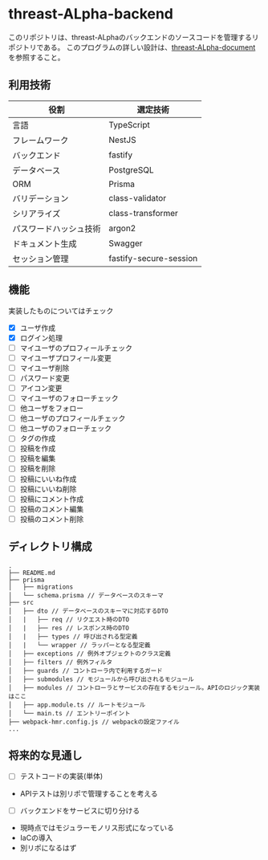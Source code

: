 # threast-ALpha-backend

このリポジトリは、threast-ALphaのバックエンドのソースコードを管理するリポジトリである。
このプログラムの詳しい設計は、[threast-ALpha-document](https://github.com/calloc134/threast-ALpha-document)を参照すること。

## 利用技術
| 役割 | 選定技術 |
| --- | --- |
| 言語 | TypeScript |
| フレームワーク | NestJS |
| バックエンド | fastify |
| データベース | PostgreSQL |
| ORM | Prisma |
| バリデーション | class-validator |
| シリアライズ | class-transformer |
| パスワードハッシュ技術 | argon2 |
| ドキュメント生成 | Swagger |
| セッション管理 | fastify-secure-session |


## 機能

実装したものについてはチェック
 - [x] ユーザ作成
 - [x] ログイン処理
 - [ ] マイユーザのプロフィールチェック
 - [ ] マイユーザプロフィール変更
 - [ ] マイユーザ削除
 - [ ] パスワード変更
 - [ ] アイコン変更
 - [ ] マイユーザのフォローチェック
 - [ ] 他ユーザをフォロー
 - [ ] 他ユーザのプロフィールチェック
 - [ ] 他ユーザのフォローチェック
 - [ ] タグの作成
 - [ ] 投稿を作成
 - [ ] 投稿を編集
 - [ ] 投稿を削除
 - [ ] 投稿にいいね作成
 - [ ] 投稿にいいね削除
 - [ ] 投稿にコメント作成
 - [ ] 投稿のコメント編集
 - [ ] 投稿のコメント削除

## ディレクトリ構成

```
.
├── README.md
├── prisma
│   ├── migrations
│   └── schema.prisma // データベースのスキーマ
├── src
│   ├── dto // データベースのスキーマに対応するDTO
│   |   ├── req // リクエスト時のDTO
│   |   ├── res // レスポンス時のDTO
│   |   ├── types // 呼び出される型定義  
│   |   └── wrapper // ラッパーとなる型定義
│   ├── exceptions // 例外オブジェクトのクラス定義
│   ├── filters // 例外フィルタ
│   ├── guards // コントローラ内で利用するガード
│   ├── submodules // モジュールから呼び出されるモジュール
│   ├── modules // コントローラとサービスの存在するモジュール。APIのロジック実装はここ
│   ├── app.module.ts // ルートモジュール
│   └── main.ts // エントリーポイント
├── webpack-hmr.config.js // webpackの設定ファイル
...
```

## 将来的な見通し
 - [ ] テストコードの実装(単体)
  - APIテストは別リポで管理することを考える
 - [ ] バックエンドをサービスに切り分ける
  - 現時点ではモジュラーモノリス形式になっている
 - IaCの導入
  - 別リポになるはず

